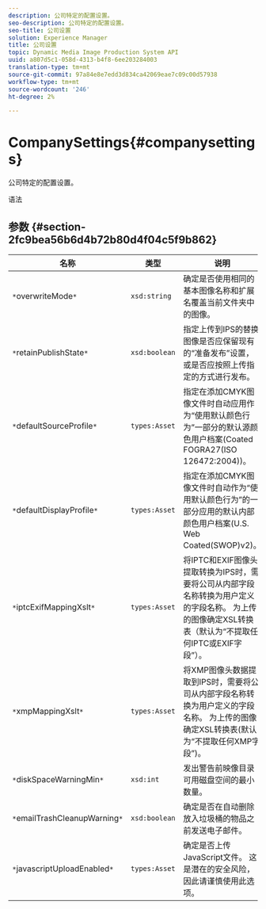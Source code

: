 ```yaml
---
description: 公司特定的配置设置。
seo-description: 公司特定的配置设置。
seo-title: 公司设置
solution: Experience Manager
title: 公司设置
topic: Dynamic Media Image Production System API
uuid: a807d5c1-058d-4313-b4f8-6ee203284003
translation-type: tm+mt
source-git-commit: 97a84e8e7edd3d834ca42069eae7c09c00d57938
workflow-type: tm+mt
source-wordcount: '246'
ht-degree: 2%

---
```



# CompanySettings{#companysettings}

公司特定的配置设置。

语法

## 参数 {#section-2fc9bea56b6d4b72b80d4f04c5f9b862}

| 名称 | 类型 | 说明 |
|---|---|---|
| `*`overwriteMode`*` | `xsd:string` | 确定是否使用相同的基本图像名称和扩展名覆盖当前文件夹中的图像。 |
| `*`retainPublishState`*` | `xsd:boolean` | 指定上传到IPS的替换图像是否应保留现有的“准备发布”设置，或是否应按照上传指定的方式进行发布。 |
| `*`defaultSourceProfile`*` | `types:Asset` | 指定在添加CMYK图像文件时自动应用作为“使用默认颜色行为”一部分的默认源颜色用户档案(Coated FOGRA27(ISO 126472:2004))。 |
| `*`defaultDisplayProfile`*` | `types:Asset` | 指定在添加CMYK图像文件时自动作为“使用默认颜色行为”的一部分应用的默认内部颜色用户档案(U.S. Web Coated(SWOP)v2)。 |
| `*`iptcExifMappingXslt`*` | `types:Asset` | 将IPTC和EXIF图像头提取转换为IPS时，需要将公司从内部字段名称转换为用户定义的字段名称。 为上传的图像确定XSL转换表（默认为“不提取任何IPTC或EXIF字段”）。 |
| `*`xmpMappingXslt`*` | `types:Asset` | 将XMP图像头数据提取到IPS时，需要将公司从内部字段名称转换为用户定义的字段名称。 为上传的图像确定XSL转换表(默认为“不提取任何XMP字段”)。 |
| `*`diskSpaceWarningMin`*` | `xsd:int` | 发出警告前映像目录可用磁盘空间的最小数量。 |
| `*`emailTrashCleanupWarning`*` | `xsd:boolean` | 确定是否在自动删除放入垃圾桶的物品之前发送电子邮件。 |
| `*`javascriptUploadEnabled`*` | `types:Asset` | 确定是否上传JavaScript文件。 这是潜在的安全风险，因此请谨慎使用此选项。 |

